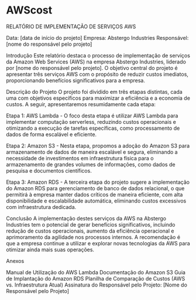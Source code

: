 # AWScost


RELATÓRIO DE IMPLEMENTAÇÃO DE SERVIÇOS AWS

Data: [data de início do projeto]
Empresa: Abstergo Industries
Responsável: [nome do responsável pelo projeto]

Introdução
Este relatório destaca o processo de implementação de serviços da Amazon Web Services (AWS) na empresa Abstergo Industries, liderado por [nome do responsável pelo projeto]. O objetivo central do projeto é apresentar três serviços AWS com o propósito de reduzir custos imediatos, proporcionando benefícios significativos para a empresa.

Descrição do Projeto
O projeto foi dividido em três etapas distintas, cada uma com objetivos específicos para maximizar a eficiência e a economia de custos. A seguir, apresentaremos resumidamente cada etapa:

Etapa 1: AWS Lambda - O foco desta etapa é utilizar AWS Lambda para implementar computação serverless, reduzindo custos operacionais e otimizando a execução de tarefas específicas, como processamento de dados de forma escalável e eficiente.

Etapa 2: Amazon S3 - Nesta etapa, propomos a adoção do Amazon S3 para armazenamento de dados de maneira escalável e segura, eliminando a necessidade de investimentos em infraestrutura física para o armazenamento de grandes volumes de informações, como dados de pesquisa e documentos científicos.

Etapa 3: Amazon RDS - A terceira etapa do projeto sugere a implementação do Amazon RDS para gerenciamento de banco de dados relacional, o que permitirá à empresa manter dados críticos de maneira eficiente, com alta disponibilidade e escalabilidade automática, eliminando custos excessivos com infraestrutura dedicada.

Conclusão
A implementação destes serviços da AWS na Abstergo Industries tem o potencial de gerar benefícios significativos, incluindo redução de custos operacionais, aumento da eficiência operacional e aprimoramento da agilidade nos processos internos. A recomendação é que a empresa continue a utilizar e explorar novas tecnologias da AWS para otimizar ainda mais suas operações.

Anexos

Manual de Utilização do AWS Lambda
Documentação do Amazon S3
Guia de Implantação do Amazon RDS
Planilha de Comparação de Custos (AWS vs. Infraestrutura Atual)
Assinatura do Responsável pelo Projeto:
[Nome do Responsável pelo Projeto]

